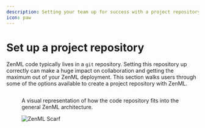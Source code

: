 ```yaml
---
description: Setting your team up for success with a project repository.
icon: paw
---
```


# Set up a project repository

ZenML code typically lives in a `git` repository. Setting this repository up correctly can make a huge impact on collaboration and getting the maximum out of your ZenML deployment. This section walks users through some of the options available to create a project repository with ZenML.

<figure><img src="../../.gitbook/assets/Remote_with_code_repository.png" alt=""><figcaption><p>A visual representation of how the code repository fits into the general ZenML architecture.</p></figcaption></figure>

<figure><img src="https://static.scarf.sh/a.png?x-pxid=f0b4f458-0a54-4fcd-aa95-d5ee424815bc" alt="ZenML Scarf"><figcaption></figcaption></figure>
